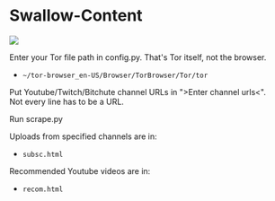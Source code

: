 # Swallow-Content

<p><img align="center" src="https://github.com/MonoPhype/Swallow-Content/blob/main/preview.gif"></p>

Enter your Tor file path in config.py. That's Tor itself, not the browser.  
  - `~/tor-browser_en-US/Browser/TorBrowser/Tor/tor`

Put Youtube/Twitch/Bitchute channel URLs in ">Enter channel urls<".  
Not every line has to be a URL.  

Run scrape.py

Uploads from specified channels are in:
  - `subsc.html`

Recommended Youtube videos are in:
  - `recom.html`
